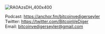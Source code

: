 ![RA0AzsDH_400x400](https://user-images.githubusercontent.com/3943422/151622831-f242e5d3-356f-46e0-85f0-86822f0b6657.jpg)

Podcast: https://anchor.fm/bitcoinvedigerseyler<br>
Twitter: https://twitter.com/BitcoinVeDiger<br>
Email: bitcoinvedigerseyler@gmail.com

